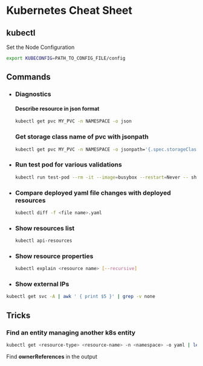 # Kubernetes Cheat Sheet
## kubectl
Set the Node Configuration
```bash
export KUBECONFIG=PATH_TO_CONFIG_FILE/config
```
## Commands
* ### Diagnostics
  #### Describe resource in json format
  ```bash
  kubectl get pvc MY_PVC -n NAMESPACE -o json
  ```
  ### Get storage class name of <b>pvc</b> with <b>jsonpath</b>
  ```bash
  kubectl get pvc MY_PVC -n NAMESPACE -o jsonpath='{.spec.storageClassName}' ; echo
  ```


* ### Run test pod for various validations
  ```bash
  kubectl run test-pod --rm -it --image=busybox --restart=Never -- sh
  ```

* ### Compare deployed yaml file changes with deployed resources
  ```bash
  kubectl diff -f <file name>.yaml
  ```
* ### Show resources list
   ```bash
  kubectl api-resources
   ```
* ### Show resource properties
  ```bash
  kubectl explain <resource name> [--recursive]
  ```
* ### Show external IPs
```bash
kubectl get svc -A | awk ' { print $5 }' | grep -v none
```

## Tricks
### Find an entity managing another k8s entity
```bash
kubectl get <resource-type> <resource-name> -n <namespace> -o yaml | less
```
Find <b>ownerReferences</b> in the output
